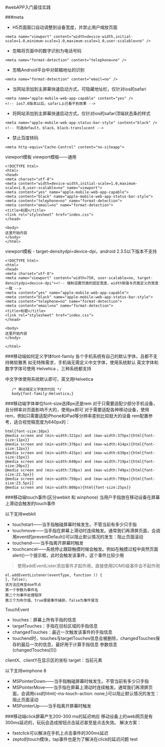 ﻿#webAPP入门最佳实践

###meta
* H5页面窗口自动调整到设备宽度，并禁止用户缩放页面
```
<meta name="viewport" content="width=device-width,initial-scale=1.0,minimum-scale=1.0,maximum-scale=1.0,user-scalable=no" />
```
* 忽略将页面中的数字识别为电话号码
```
<meta name="format-detection" content="telephone=no" />
```
* 忽略Android平台中对邮箱地址的识别
```
<meta name="format-detection" content="email=no" />
```
* 当网站添加到主屏幕快速启动方式，可隐藏地址栏，仅针对ios的safari
```
<meta name="apple-mobile-web-app-capable" content="yes" />
<!-- ios7.0版本以后，safari上已看不到效果 -->
```
* 将网站添加到主屏幕快速启动方式，仅针对ios的safari顶端状态条的样式
```
<meta name="apple-mobile-web-app-status-bar-style" content="black" />
<!-- 可选default、black、black-translucent -->
```
* 禁止百度转码
```
<meta http-equiv="Cache-Control" content="no-siteapp">
```

viewport模板
viewport模板——通用
```
<!DOCTYPE html>
<html>
<head>
<meta charset="utf-8">
<meta content="width=device-width,initial-scale=1.0,maximum-scale=1.0,user-scalable=no" name="viewport">
<meta content="yes" name="apple-mobile-web-app-capable">
<meta content="black" name="apple-mobile-web-app-status-bar-style">
<meta content="telephone=no" name="format-detection">
<meta content="email=no" name="format-detection">
<title>标题</title>
<link rel="stylesheet" href="index.css">
</head>

<body>
这里开始内容
</body>
</html>
```
viewport模板 - target-densitydpi=device-dpi，android 2.3.5以下版本不支持
```
<!DOCTYPE html>
<html>
<head>
<meta charset="utf-8">
<meta name="viewport" content="width=750, user-scalable=no, target-densitydpi=device-dpi"><!-- 强制设置页面的固定宽度，width取值与页面定义的宽度一致 -->
<meta content="yes" name="apple-mobile-web-app-capable">
<meta content="black" name="apple-mobile-web-app-status-bar-style">
<meta content="telephone=no" name="format-detection">
<meta content="email=no" name="format-detection">
<title>标题</title>
<link rel="stylesheet" href="index.css">
</head>

<body>
这里开始内容
</body>

</html>
```

###移动端如何定义字体font-family
各个手机系统有自己的默认字体，且都不支持微软雅黑
如无特殊需求，手机端无需定义中文字体，使用系统默认
英文字体和数字字体可使用 Helvetica ，三种系统都支持

中文字体使用系统默认即可，英文用Helvetica
````
   /* 移动端定义字体的代码 */
   body{font-family:Helvetica;}
````

###移动端字体单位font-size选择px还是rem
对于只需要适配少部分手机设备，且分辨率对页面影响不大的，使用px即可
对于需要适配各种移动设备，使用rem，例如只需要适配iPhone和iPad等分辨率差别比较挺大的设备
rem配置参考，适合视觉稿宽度为640px的：
```
html{font-size:10px}
@media screen and (min-width:321px) and (max-width:375px){html{font-size:11px}}
@media screen and (min-width:376px) and (max-width:414px){html{font-size:12px}}
@media screen and (min-width:415px) and (max-width:639px){html{font-size:15px}}
@media screen and (min-width:640px) and (max-width:719px){html{font-size:20px}}
@media screen and (min-width:720px) and (max-width:749px){html{font-size:22.5px}}
@media screen and (min-width:750px) and (max-width:799px){html{font-size:23.5px}}
@media screen and (min-width:800px){html{font-size:25px}}
```

###移动端touch事件(区分webkit 和 winphone)
当用户手指放在移动设备在屏幕上滑动会触发的touch事件

以下支持webkit

* touchstart——当手指触碰屏幕时候发生。不管当前有多少只手指
* touchmove——当手指在屏幕上滑动时连续触发。通常我们再滑屏页面，会调用event的preventDefault()可以阻止默认情况的发生：阻止页面滚动
* touchend——当手指离开屏幕时触发
* touchcancel——系统停止跟踪触摸时候会触发。例如在触摸过程中突然页面alert()一个提示框，此时会触发该事件，这个事件比较少用
> 使用addEventLister添加事件才起作用，直接使用DOM0级事件会不起作用
```
el.addEventListener(eventType, function () {
}, false);
该方法应用至dom节点
第一个参数为事件名
第二个为事件处理程序
第三个为布尔值，true便是事件捕获，false为事件冒泡
```

TouchEvent

* touches：屏幕上所有手指的信息
* targetTouches：手指在目标区域的手指信息
* changedTouches：最近一次触发该事件的手指信息
* touchend时，touches与targetTouches信息会被删除，changedTouches保存的最后一次的信息，最好用于计算手指信息
参数信息(changedTouches[0])

clientX、clientY在显示区的坐标
target：当前元素

以下支持winphone 8

* MSPointerDown——当手指触碰屏幕时候发生。不管当前有多少只手指
* MSPointerMove——当手指在屏幕上滑动时连续触发。通常我们再滑屏页面，会调用css的html{-ms-touch-action: none;}可以阻止默认情况的发生：阻止页面滚动
* MSPointerUp——当手指离开屏幕时触发

###移动端click屏幕产生200-300 ms的延迟响应
移动设备上的web网页是有300ms延迟的，玩玩会造成按钮点击延迟甚至是点击失效。
解决方案：

* fastclick可以解决在手机上点击事件的300ms延迟
* zepto的touch模块，tap事件也是为了解决在click的延迟问题
test